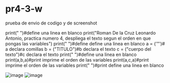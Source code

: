 # pr4-3-w
prueba de envio de codigo y de screenshot

print(" ")#define una linea en blanco
print("Roman De la Cruz Leonardo Antonio, practica numero 4, despliega el texto segun el orden en que pongas las variables")
print(" ")#define define una linea en blanco
a = ('"')# a declara comillas
b = ("TITULO")#b declara el texto
c = ("cuerpo del texto")#c declara el texto
print(" ")#define una linea en blanco
print(a,b,a)#print imprime el orden de las variables
print(a,c,a)#print imprime el orden de las variables
print(" ")#print define una linea en blanco

![image](https://github.com/user-attachments/assets/9417ac0d-56bf-41a3-aaca-a3b3b2a83fd9)
![image](https://github.com/user-attachments/assets/c360c820-161e-4fc1-8810-0889592789e5)


